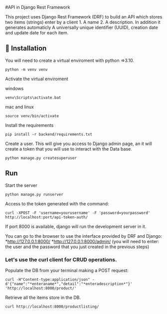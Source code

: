 #API in Django Rest Framework

This project uses Django Rest Framework (DRF) to build an API which stores two items (strings) enter by a client 1. A  name 2. A description. In addition  it generates automaticly  A universally unique identifier  (UUID), creation date and update date for each item. 

## :wrench: Installation 
You will need to create a virtual enviroment with python =>3.10.

```shell
python -m venv venv
```

Activate the virtual enviroment 

windows
```shell
venv\Scripts\activate.bat
```

mac and linux
```shell
source venv/bin/activate
```

Install the requirements
```shell
pip install -r backend/requirements.txt
```

Create a user. This will give you access to Django admin page, an it will create a token that you will use to interact with the Data base.

```shell
python manage.py createsuperuser
```

## Run 

Start the server
```shell
python manage.py runserver
```

Access to the token generated with the command:

```shell
curl -XPOST -F 'username=yourusername' -F 'password=yourpassword' http://localhost:port/api-token-auth/
```
If port 8000 is available, django will run the development server in it. 

You can go to the browser to use the interface provided by DRF and Django:
*http://127.0.0.1:8000/
*http://127.0.0.1:8000/admin/ (you will need to enter: the user and the password that you just created in the previous steps)

### Let's use the curl client for CRUD operations.

Populate the DB from your terminal making a POST request: 

```shell
curl -H"Content-type:application/json" -d'{"name":"*enteraname*","detail":"*enteradescription*"}' 'http://localhost:8000/product/'

```

Retrieve all the items store in the DB.

```shell
curl http://localhost:8000/productlisting/
```














